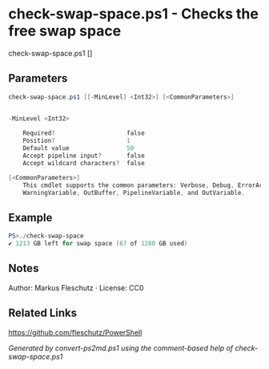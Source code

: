 # check-swap-space.ps1 - Checks the free swap space

check-swap-space.ps1 [<min-level>]

## Parameters
```powershell
check-swap-space.ps1 [[-MinLevel] <Int32>] [<CommonParameters>]


-MinLevel <Int32>
    
    Required?                    false
    Position?                    1
    Default value                50
    Accept pipeline input?       false
    Accept wildcard characters?  false

[<CommonParameters>]
    This cmdlet supports the common parameters: Verbose, Debug, ErrorAction, ErrorVariable, WarningAction, 
    WarningVariable, OutBuffer, PipelineVariable, and OutVariable.
```

## Example
```powershell
PS>./check-swap-space
✔️ 1213 GB left for swap space (67 of 1280 GB used)
```


## Notes
Author: Markus Fleschutz · License: CC0

## Related Links
https://github.com/fleschutz/PowerShell

*Generated by convert-ps2md.ps1 using the comment-based help of check-swap-space.ps1*
